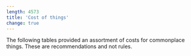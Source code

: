 ```yaml
---
length: 4573
title: 'Cost of things'
change: true
---
```


The following tables provided an assortment of costs for commonplace things. These are recommendations and not rules.

<cost-of-things></cost-of-things>

<source-reference pages="72-73" source="basic"></source-reference>